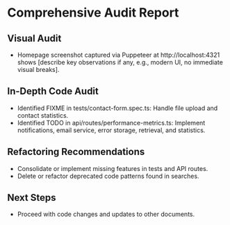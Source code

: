 # Comprehensive Audit Report

## Visual Audit
- Homepage screenshot captured via Puppeteer at http://localhost:4321 shows [describe key observations if any, e.g., modern UI, no immediate visual breaks].

## In-Depth Code Audit
- Identified FIXME in tests/contact-form.spec.ts: Handle file upload and contact statistics.
- Identified TODO in api/routes/performance-metrics.ts: Implement notifications, email service, error storage, retrieval, and statistics.

## Refactoring Recommendations
- Consolidate or implement missing features in tests and API routes.
- Delete or refactor deprecated code patterns found in searches.

## Next Steps
- Proceed with code changes and updates to other documents.